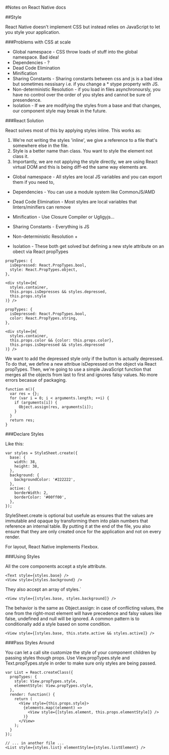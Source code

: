 #Notes on React Native docs

##Style

React Native doesn't implement CSS but instead relies on JavaScript to let you style your application.

###Problems with CSS at scale

* Global namespace - CSS throw loads of stuff into the global namespace. Bad idea!
* Dependencies - ?
* Dead Code Elimination
* Minification
* Sharing Constants - Sharing constants between css and js is a bad idea but sometimes nessisary i.e. if you change a * stype property with JS.
* Non-deterministic Resolution - if you load in files asynchronoursly, you have no control over the order of you styles and cannot be sure of presendence. 
* Isolation - If we are modifying the styles from a base and that changes, our component style may break in the future.

###React Solution

React solves most of this by applying styles inline. This works as:
1) We're not writing the styles 'inline', we give a reference to a file that's somewhere else in the file.
2) Style is a better name than class. You want to style the element not class it.
3) Importantly, we are not applying the style directly, we are using React virtual DOM and this is being diff-ed the same way elements are.




* Global namespace -  All styles are local JS variables and you can export them if you need to,
* Dependencies -  You can use a module system like CommonJS/AMD
* Dead Code Elimination -  Most styles are local variables that linters/minifiers can remove
* Minification - Use Closure Compiler or Ugligyjs...
* Sharing Constants - Everything is JS
 

* Non-deterministic Resolution + 
* Isolation - These both get solved but defining a new style attribute on an obect via React propTypes

```
propTypes: {
  isDepressed: React.PropTypes.bool,
  style: React.PropTypes.object,
},

<div style={m{
  styles.container,
  this.props.isDepresses && styles.depressed,
  this.props.style
)} />
```

```
propTypes: {
  isDepressed: React.PropTypes.bool,
  color: React.PropTypes.string,
},

<div style={m{
  styles.container,
  this.props.color && {color: this.props.color},
  this.props.isDepressed && styles.depressed
)} />
```

We want to add the depressed style only if the button is actually depressed. To do that, we define a new attribue isDepressed on the object via React propTypes. Then, we're going to use a simple JavaScript function that merges all the objects from last to first and ignores falsy values. No more errors becasue of packaging.
```
function m(){
  var res = {};
  for (var i = 0; i < arguments.length; ++i) {
    if (arguments[i]) {
      Object.assign(res, arguments[i]);
    }
  }
  return res;
}
```

###Declare Styles

Like this:
```
var styles = StyleSheet.create({
  base: {
    width: 38,
    height: 38,
  },
  background: {
    backgroundColor: '#222222',
  },
  active: {
    borderWidth: 2,
    borderColor: '#00ff00',
  },
});
```
StyleSheet.create is optional but usefule as ensures that the values are immutable and opaque by transforming them into plain numbers that reference an internal table. By putting it at the end of the file, you also ensure that they are only created once for the application and not on every render.

For layout, React Native implements Flexbox.

###Using Styles 

All the core components accept a style attribute.
```
<Text style={styles.base} />
<View style={styles.background} />
```
They also accept an array of styles.`
```
<View style={[styles.base, styles.background]} />
```
The behavior is the same as Object.assign: in case of conflicting values, the one from the right-most element will have precedence and falsy values like false, undefined and null will be ignored. A common pattern is to conditionally add a style based on some condition.
```
<View style={[styles.base, this.state.active && styles.active]} />
```
###Pass Styles Around 

You can let a call site customize the style of your component children by passing styles though props. Use View.propTypes.style and Text.propTypes.style in order to make sure only styles are being passed.

```
var List = React.createClass({
  propTypes: {
    style: View.propTypes.style,
    elementStyle: View.propTypes.style,
  },
  render: function() {
    return (
      <View style={this.props.style}>
        {elements.map((element) =>
          <View style={[styles.element, this.props.elementStyle]} />
        )}
      </View>
    );
  }
});

// ... in another file ...
<List style={styles.list} elementStyle={styles.listElement} />
```




